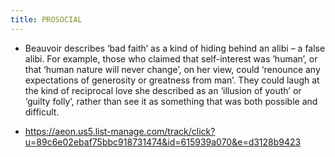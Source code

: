 ```yaml
---
title: PROSOCIAL
---
```


- Beauvoir describes ‘bad faith’ as a kind of hiding behind an alibi ­– a false alibi. For example, those who claimed that self-interest was ‘human’, or that ‘human nature will never change’, on her view, could ‘renounce any expectations of generosity or greatness from man’. They could laugh at the kind of reciprocal love she described as an ‘illusion of youth’ or ‘guilty folly’, rather than see it as something that was both possible and difficult.

- https://aeon.us5.list-manage.com/track/click?u=89c6e02ebaf75bbc918731474&id=615939a070&e=d3128b9423
